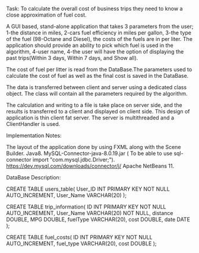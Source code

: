 Task: To calculate the overall cost of business trips they need to know a close approximation of fuel cost.

A GUI based, stand-alone application that takes 3 parameters from the user; 
1-the distance in miles, 
2-cars fuel efficiency in miles per gallon,
3-the type of the fuel (98-Octane and Diesel), the costs of the fuels are in per liter. The application should provide an ability to pick which fuel is used in the algorithm,
4-user name,
4-the user will have the option of displaying the past trips(Within 3 days, Within 7 days, and Show all).

The cost of fuel per litter is read from the DataBase.The parameters used to calculate the cost of fuel as well as the final cost is saved in the DataBase.

The data is transferred between client and server using a dedicated class object. The class will contain all the parameters required by the algorithm. 

The calculation and writing to a file is take place on server side, and the results is transferred to a client and displayed on client side. 
This design of application is thin client fat server.
The server is multithreaded and a ClientHandler is used.

Implementation Notes:

The layout of the application done by using FXML along with the Scene Builder.
Java8.
MySQL-Connector-java-8.0.19.jar ( To be able to use sql-connector import "com.mysql.jdbc.Driver;").
https://dev.mysql.com/downloads/connector/j/
Apache NetBeans 11.

DataBase Description:

CREATE TABLE users_table(
	User_ID INT PRIMARY KEY NOT NULL AUTO_INCREMENT,
	User_Name VARCHAR(20)
);


CREATE TABLE trip_information(
	ID INT PRIMARY KEY NOT NULL AUTO_INCREMENT,
	User_Name VARCHAR(20) NOT NULL,
	distance DOUBLE,
	MPG DOUBLE,
	fuelType VARCHAR(20),
	cost DOUBLE,
	date DATE
);


CREATE TABLE fuel_costs(
	ID INT PRIMARY KEY NOT NULL AUTO_INCREMENT,
	fuel_type VARCHAR(20),
	cost DOUBLE
);




